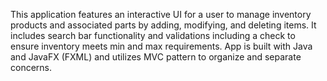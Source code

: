 This application features an interactive UI for a user to manage inventory products and associated parts by adding, modifying, and deleting items.  It includes search bar functionality and validations including a check to ensure inventory meets min and max requirements.  App is built with Java and JavaFX (FXML) and utilizes MVC pattern to organize and separate concerns.
